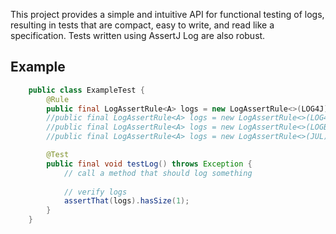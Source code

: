 This project provides a simple and intuitive API for functional testing of logs, resulting in tests 
that are compact, easy to write, and read like a specification. Tests written using AssertJ Log are also robust. 

## Example

```java
    public class ExampleTest {
        @Rule
        public final LogAssertRule<A> logs = new LogAssertRule<>(LOG4J);
        //public final LogAssertRule<A> logs = new LogAssertRule<>(LOG4J2);
        //public final LogAssertRule<A> logs = new LogAssertRule<>(LOGBACK);
        //public final LogAssertRule<A> logs = new LogAssertRule<>(JUL);

        @Test
        public final void testLog() throws Exception {
            // call a method that should log something
            
            // verify logs
            assertThat(logs).hasSize(1);
        }
    }
```
